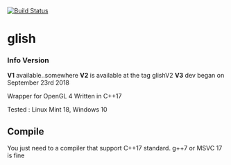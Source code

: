 [![Build Status](https://drone.aigle-grenier.ovh/api/badges/joeBlinx/glish/status.svg)](https://drone.aigle-grenier.ovh/joeBlinx/glish)
# glish
### Info Version
**V1** available..somewhere
**V2** is available at the tag glishV2
**V3** dev began on September 23rd 2018

Wrapper for OpenGL 4
Written in C++17

Tested : Linux Mint 18, Windows 10

## Compile
You just need to a compiler that support C++17 standard. g++7 or MSVC 17 is fine

